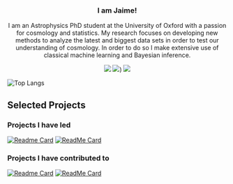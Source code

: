 <div align="center">
  <h3>I am Jaime!</h3>
  <p>I am an Astrophysics PhD student at the University of Oxford with a passion for cosmology and statistics. My research focuses on developing new methods to analyze the latest and biggest data sets in order to test our understanding of cosmology. In order to do so I make extensive use of classical machine learning and Bayesian inference. </p>
  
  [![](https://img.shields.io/badge/LinkedIn-0A66C2.svg?style=for-the-badge&logo=LinkedIn&logoColor=white)](https://www.linkedin.com/in/jaime-ruiz-zapatero-524ab0130/)
  [![](https://img.shields.io/badge/GitHub%20Pages-222222.svg?style=for-the-badge&logo=GitHub-Pages&logoColor=white)](https://jaimeruizzapatero.net/))
  [![](https://img.shields.io/badge/arXiv-B31B1B.svg?style=for-the-badge&logo=arXiv&logoColor=white)](https://arxiv.org/search/astro-ph?searchtype=author&query=Ruiz-Zapatero%2C+J)

</div>

![Top Langs](https://github-readme-stats.vercel.app/api/top-langs/?username=jaimerzp&layout=compact&theme=tokyonight&hide=jupyter%20notebook,makefile&size_weight=0.5&count_weight=0.5)

## Selected Projects
### Projects I have led

[![Readme Card](https://github-readme-stats.vercel.app/api/pin/?username=jaimerzp&repo=LimberJack.jl\&title_color=fff\&icon_color=f9f9f9\&text_color=9f9f9f\&bg_color=151515)](https://github.com/jaimerzp/LimberJack.jl)
[![ReadMe Card](https://github-readme-stats.vercel.app/api/pin/?username=jaimerzp&repo=MicroCanonicalHMC.jl\&title_color=fff\&icon_color=f9f9f9\&text_color=9f9f9f\&bg_color=151515)](https://github.com/jaimerzp/MicroCanonicalHMC.jl)

### Projects I have contributed to
  
[![Readme Card](https://github-readme-stats.vercel.app/api/pin/?username=TuringLang&repo=Turing.jl\&title_color=fff\&icon_color=f9f9f9\&text_color=9f9f9f\&bg_color=151515)](https://github.com/TuringLang/Turing.jl)
[![ReadMe Card](https://github-readme-stats.vercel.app/api/pin/?username=TuringLang&repo=AdvancedHMC.jl\&title_color=fff\&icon_color=f9f9f9\&text_color=9f9f9f\&bg_color=151515)](https://github.com/TuringLang/AdvancedHMC.jl)
